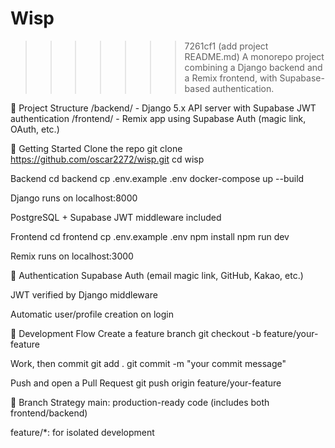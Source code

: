 # Wisp

> > > > > > > 7261cf1 (add project README.md)
> > > > > > > A monorepo project combining a Django backend and a Remix frontend, with Supabase-based authentication.

🧱 Project Structure
/backend/ - Django 5.x API server with Supabase JWT authentication
/frontend/ - Remix app using Supabase Auth (magic link, OAuth, etc.)

🚀 Getting Started
Clone the repo
git clone https://github.com/oscar2272/wisp.git
cd wisp

Backend
cd backend
cp .env.example .env
docker-compose up --build

Django runs on localhost:8000

PostgreSQL + Supabase JWT middleware included

Frontend
cd frontend
cp .env.example .env
npm install
npm run dev

Remix runs on localhost:3000

🔐 Authentication
Supabase Auth (email magic link, GitHub, Kakao, etc.)

JWT verified by Django middleware

Automatic user/profile creation on login

🧪 Development Flow
Create a feature branch
git checkout -b feature/your-feature

Work, then commit
git add .
git commit -m "your commit message"

Push and open a Pull Request
git push origin feature/your-feature

🧼 Branch Strategy
main: production-ready code (includes both frontend/backend)

feature/\*: for isolated development

